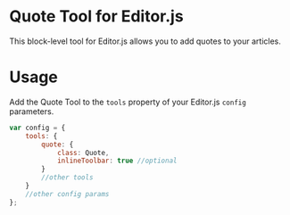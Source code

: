 # Quote Tool for Editor.js
This block-level tool for Editor.js allows you to add quotes to your articles.

# Usage
Add the Quote Tool to the `tools` property of your Editor.js `config` parameters.

```javascript
var config = {
    tools: {
        quote: {
            class: Quote,
            inlineToolbar: true //optional
        }
        //other tools
    }
    //other config params
};
```
